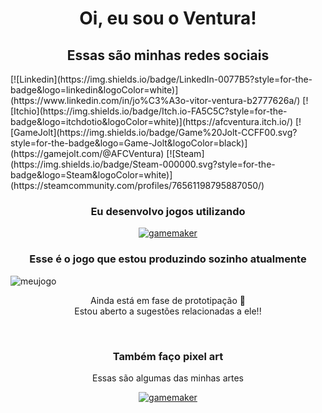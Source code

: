 <h1 style="text-align:center">Oi, eu sou o Ventura!</h3>
<h2 style="text-align:center">Essas são minhas redes sociais</h3>
<div class="container" style="display: flex; justify-content: center; align-items: center">      
        [![Linkedin](https://img.shields.io/badge/LinkedIn-0077B5?style=for-the-badge&logo=linkedin&logoColor=white)](https://www.linkedin.com/in/jo%C3%A3o-vitor-ventura-b2777626a/)
[![Itchio](https://img.shields.io/badge/Itch.io-FA5C5C?style=for-the-badge&logo=itchdotio&logoColor=white)](https://afcventura.itch.io/)
[![GameJolt](https://img.shields.io/badge/Game%20Jolt-CCFF00.svg?style=for-the-badge&logo=Game-Jolt&logoColor=black)](https://gamejolt.com/@AFCVentura)
[![Steam](https://img.shields.io/badge/Steam-000000.svg?style=for-the-badge&logo=Steam&logoColor=white)](https://steamcommunity.com/profiles/76561198795887050/)
</div>
<h3 style="text-align:center">Eu desenvolvo jogos utilizando</h3>
<div class="container" style="display: flex; justify-content: center; align-items: center">
<a href="https://img.shields.io/badge/Gamemaker-000000.svg?style=for-the-badge&logo=Gamemaker&logoColor=white"><img src="https://img.shields.io/badge/Gamemaker-000000.svg?style=for-the-badge&logo=Gamemaker&logoColor=white.png" title="gamemaker"/></a></div>
<h3 style="text-align:center">Esse é o jogo que estou produzindo sozinho atualmente</h3>
<img src="https://i.imgur.com/HFJEXHg.png" title="meujogo"/>
<p style="text-align: center">Ainda está em fase de prototipação 🙁<br>
Estou aberto a sugestões relacionadas a ele!!</p>
<br>
<h3 style="text-align:center">Também faço pixel art</h3>
<p style="text-align: center">Essas são algumas das minhas artes<br>
<div class="container" style="display: flex; justify-content: center; align-items: center">
<a href="https://img.shields.io/badge/Gamemaker-000000.svg?style=for-the-badge&logo=Gamemaker&logoColor=white"><img src="https://img.shields.io/badge/Gamemaker-000000.svg?style=for-the-badge&logo=Gamemaker&logoColor=white.png" title="gamemaker"/></a></div>
